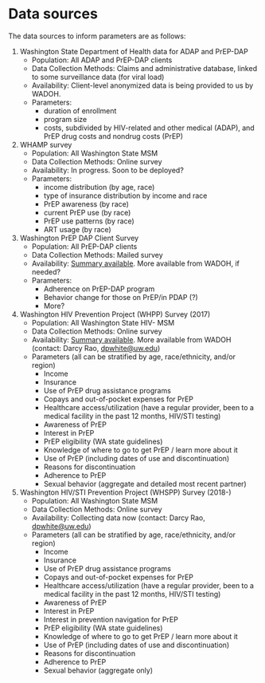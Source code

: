 # Data sources

The data sources to inform parameters are as follows:

1. Washington State Department of Health data for ADAP and PrEP-DAP
     - Population: All ADAP and PrEP-DAP clients
     - Data Collection Methods: Claims and administrative database, linked to some surveillance data (for viral load)
     - Availability: Client-level anonymized data is being provided to us by WADOH.
     - Parameters:
          - duration of enrollment
          - program size
          - costs, subdivided by HIV-related and other medical (ADAP), and PrEP drug costs and nondrug costs (PrEP)
2. WHAMP survey
     - Population: All Washington State MSM
     - Data Collection Methods: Online survey
     - Availability: In progress. Soon to be deployed?
     - Parameters:
          - income distribution (by age, race)
          - type of insurance distribution by income and race
          - PrEP awareness (by race)
          - current PrEP use (by race)
          - PrEP use patterns (by race)
          - ART usage (by race)
3. Washington PrEP DAP Client Survey
     - Population: All PrEP-DAP clients
     - Data Collection Methods: Mailed survey
     - Availability: [Summary available](https://www.doh.wa.gov/Portals/1/Documents/Pubs/430-073-WAPrEPDAPClientSurveyKeyFindings2017-English.pdf). More available from WADOH, if needed?
     - Parameters:
          - Adherence on PrEP-DAP program
          - Behavior change for those on PrEP/in PDAP (?)
          - More?
4. Washington HIV Prevention Project (WHPP) Survey (2017)
     - Population: All Washington State HIV- MSM
     - Data Collection Methods: Online survey
     - Availability: [Summary available](https://www.doh.wa.gov/Portals/1/Documents/5620/WashingtonHIVPreventionProjectKeyFindings2017.pdf). More available from WADOH (contact: Darcy Rao, dpwhite@uw.edu)
     - Parameters (all can be stratified by age, race/ethnicity, and/or region)
          - Income
          - Insurance
          - Use of PrEP drug assistance programs
          - Copays and out-of-pocket expenses for PrEP
          - Healthcare access/utilization (have a regular provider, been to a medical facility in the past 12 months, HIV/STI testing)
          - Awareness of PrEP
          - Interest in PrEP
          - PrEP eligibility (WA state guidelines)
          - Knowledge of where to go to get PrEP / learn more about it
          - Use of PrEP (including dates of use and discontinuation)
          - Reasons for discontinuation
          - Adherence to PrEP
          - Sexual behavior (aggregate and detailed most recent partner)
5. Washington HIV/STI Prevention Project (WHSPP) Survey (2018-)
     - Population: All Washington State MSM
     - Data Collection Methods: Online survey
     - Availability: Collecting data now (contact: Darcy Rao, dpwhite@uw.edu)
     - Parameters (all can be stratified by age, race/ethnicity, and/or region)
          - Income
          - Insurance
          - Use of PrEP drug assistance programs
          - Copays and out-of-pocket expenses for PrEP
          - Healthcare access/utilization (have a regular provider, been to a medical facility in the past 12 months, HIV/STI testing)
          - Awareness of PrEP
          - Interest in PrEP
          - Interest in prevention navigation for PrEP
          - PrEP eligibility (WA state guidelines)
          - Knowledge of where to go to get PrEP / learn more about it
          - Use of PrEP (including dates of use and discontinuation)
          - Reasons for discontinuation
          - Adherence to PrEP
          - Sexual behavior (aggregate only)
